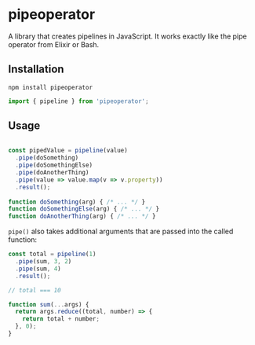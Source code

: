 # pipeoperator

A library that creates pipelines in JavaScript. It works exactly like the pipe operator from Elixir or Bash.

## Installation

```
npm install pipeoperator
```

```js
import { pipeline } from 'pipeoperator';
```

## Usage

```js

const pipedValue = pipeline(value)
  .pipe(doSomething)
  .pipe(doSomethingElse)
  .pipe(doAnotherThing)
  .pipe(value => value.map(v => v.property))
  .result();
  
function doSomething(arg) { /* ... */ }
function doSomethingElse(arg) { /* ... */ }
function doAnotherThing(arg) { /* ... */ }
```

`pipe()` also takes additional arguments that are passed into the called function:

```js
const total = pipeline(1)
  .pipe(sum, 3, 2)
  .pipe(sum, 4)
  .result();

// total === 10

function sum(...args) {
  return args.reduce((total, number) => {
    return total + number;
  }, 0);
}
```